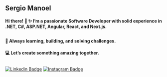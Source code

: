 ## Sergio Manoel
  
#### Hi there! 👋 ✨ I’m a passionate Software Developer with solid experience in .NET, C#, ASP.NET, Angular, React, and Next.js.
##
#### 🚀 Always learning, building, and solving challenges.

#### 💻 Let’s create something amazing together.

 ##
 [![Linkedin Badge](https://img.shields.io/badge/-LinkedIn-blue?style=flat-square&logo=Linkedin&logoColor=white&link=https://www.linkedin.com/in/sergio-manoel-639060115/)](https://www.linkedin.com/in/sergio-manoel-639060115/) [![Instagram Badge](https://img.shields.io/badge/-Instagram-violet?style=flat-square&logo=Instagram&logoColor=white&link=https://https://www.instagram.com/dev.manuca/)](https://www.instagram.com/dev.manuca/)
